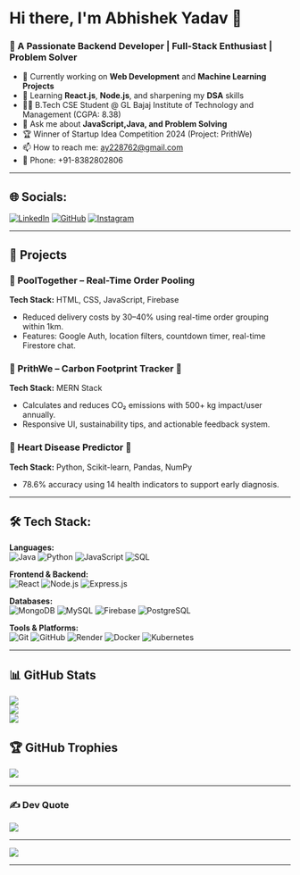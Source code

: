 # Hi there, I'm Abhishek Yadav 👋  
### 🚀 A Passionate Backend Developer | Full-Stack Enthusiast | Problem Solver  

- 🔭 Currently working on **Web Development** and **Machine Learning Projects**
- 🌱 Learning **React.js**, **Node.js**, and sharpening my **DSA** skills
- 👨‍🎓 B.Tech CSE Student @ GL Bajaj Institute of Technology and Management (CGPA: 8.38)
- 💬 Ask me about **JavaScript,Java, and Problem Solving**
- 🏆 Winner of Startup Idea Competition 2024 (Project: PrithWe)
- 📫 How to reach me: [ay228762@gmail.com](mailto:ay228762@gmail.com)  
- 📱 Phone: +91-8382802806  

---

## 🌐 Socials:

[![LinkedIn](https://img.shields.io/badge/LinkedIn-%230077B5.svg?logo=linkedin&logoColor=white)](https://www.linkedin.com/in/abhishek-yadav-850833259/) 
[![GitHub](https://img.shields.io/badge/github-%23121011.svg?style=flat&logo=github&logoColor=white)](https://github.com/Abhishekcsds) 
[![Instagram](https://img.shields.io/badge/Instagram-%23E4405F.svg?logo=Instagram&logoColor=white)](https://instagram.com/abhishekyadav_174)


---

## 💼 Projects

### 🔹 PoolTogether – Real-Time Order Pooling  
**Tech Stack:** HTML, CSS, JavaScript, Firebase  
- Reduced delivery costs by 30–40% using real-time order grouping within 1km.  
- Features: Google Auth, location filters, countdown timer, real-time Firestore chat.  

### 🔹 PrithWe – Carbon Footprint Tracker 🌱  
**Tech Stack:** MERN Stack  
- Calculates and reduces CO₂ emissions with 500+ kg impact/user annually.  
- Responsive UI, sustainability tips, and actionable feedback system.  

### 🔹 Heart Disease Predictor 💓  
**Tech Stack:** Python, Scikit-learn, Pandas, NumPy  
- 78.6% accuracy using 14 health indicators to support early diagnosis.

---
## 🛠️ Tech Stack:

**Languages:**  
![Java](https://img.shields.io/badge/Java-%23ED8B00.svg?style=for-the-badge&logo=java&logoColor=white) ![Python](https://img.shields.io/badge/python-%233776AB.svg?style=for-the-badge&logo=python&logoColor=white) ![JavaScript](https://img.shields.io/badge/javascript-%23F7DF1E.svg?style=for-the-badge&logo=javascript&logoColor=black) ![SQL](https://img.shields.io/badge/SQL-%2300f.svg?style=for-the-badge&logo=mysql&logoColor=white)

**Frontend & Backend:**  
![React](https://img.shields.io/badge/react-%2361DAFB.svg?style=for-the-badge&logo=react&logoColor=black) ![Node.js](https://img.shields.io/badge/node.js-339933.svg?style=for-the-badge&logo=nodedotjs&logoColor=white) ![Express.js](https://img.shields.io/badge/express.js-%23404d59.svg?style=for-the-badge&logo=express&logoColor=white)

**Databases:**  
![MongoDB](https://img.shields.io/badge/mongodb-%234ea94b.svg?style=for-the-badge&logo=mongodb&logoColor=white) ![MySQL](https://img.shields.io/badge/mysql-00758F.svg?style=for-the-badge&logo=mysql&logoColor=white) ![Firebase](https://img.shields.io/badge/firebase-FFCA28.svg?style=for-the-badge&logo=firebase&logoColor=black) ![PostgreSQL](https://img.shields.io/badge/postgresql-316192.svg?style=for-the-badge&logo=postgresql&logoColor=white)

**Tools & Platforms:**  
![Git](https://img.shields.io/badge/git-F05032.svg?style=for-the-badge&logo=git&logoColor=white) ![GitHub](https://img.shields.io/badge/github-%23121011.svg?style=for-the-badge&logo=github&logoColor=white) ![Render](https://img.shields.io/badge/render-46E3B7.svg?style=for-the-badge&logo=render&logoColor=black) ![Docker](https://img.shields.io/badge/docker-%230db7ed.svg?style=for-the-badge&logo=docker&logoColor=white) ![Kubernetes](https://img.shields.io/badge/kubernetes-%23326ce5.svg?style=for-the-badge&logo=kubernetes&logoColor=white)

---

## 📊 GitHub Stats
![](https://github-readme-stats.vercel.app/api?username=Abhishekcsds&theme=radical&hide_border=false&include_all_commits=true&count_private=false)  
![](https://github-readme-streak-stats.herokuapp.com/?user=Abhishekcsds&theme=radical&hide_border=false)  
![](https://github-readme-stats.vercel.app/api/top-langs/?username=Abhishekcsds&theme=radical&hide_border=false&layout=compact)

## 🏆 GitHub Trophies
![](https://github-profile-trophy.vercel.app/?username=Abhishekcsds&theme=radical&no-frame=false&no-bg=true)

---

### ✍️ Dev Quote
![](https://quotes-github-readme.vercel.app/api?type=horizontal&theme=radical)

---

[![](https://visitcount.itsvg.in/api?id=Abhishekcsds&icon=0&color=0)](https://visitcount.itsvg.in)


---



<!-- Proudly created with GPRM ( https://gprm.itsvg.in ) -->
